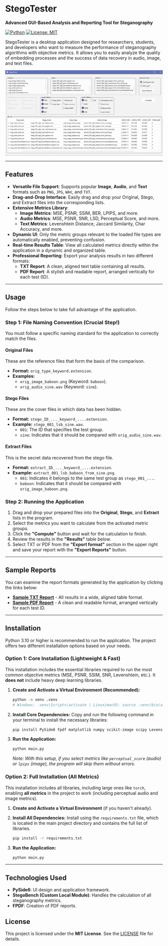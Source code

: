 # StegoTester

**Advanced GUI-Based Analysis and Reporting Tool for Steganography**

[![Python](https://img.shields.io/badge/Python-3.10+-blue.svg)](https://www.python.org/downloads/)
[![License: MIT](https://img.shields.io/badge/License-MIT-yellow.svg)](https://opensource.org/licenses/MIT)

StegoTester is a desktop application designed for researchers, students, and developers who want to measure the performance of steganography algorithms with objective metrics. It allows you to easily analyze the quality of embedding processes and the success of data recovery in audio, image, and text files.

![StegoTester Main Application Screen](assets/main_app.png)

---

## Features

- **Versatile File Support**: Supports popular **Image**, **Audio**, and **Text** formats such as `PNG`, `JPG`, `WAV`, and `TXT`.
- **Drag-and-Drop Interface**: Easily drag and drop your Original, Stego, and Extract files into the corresponding lists.
- **Extensive Metrics Library**:
  - **Image Metrics**: MSE, PSNR, SSIM, BER, LPIPS, and more.
  - **Audio Metrics**: MSE, PSNR, SNR, LSD, Perceptual Score, and more.
  - **Text Metrics**: Levenshtein Distance, Jaccard Similarity, Char Accuracy, and more.
- **Dynamic UI**: Only the metric groups relevant to the loaded file types are automatically enabled, preventing confusion.
- **Real-time Results Table**: View all calculated metrics directly within the application in a dynamic and organized table.
- **Professional Reporting**: Export your analysis results in two different formats:
  - **TXT Report**: A clean, aligned text table containing all results.
  - **PDF Report**: A stylish and readable report, arranged vertically for each test (ID).

---

## Usage

Follow the steps below to take full advantage of the application.

### Step 1: File Naming Convention (Crucial Step!)

You must follow a specific naming standard for the application to correctly match the files.

#### **Original Files**
These are the reference files that form the basis of the comparison.
- **Format:** `orig_type_keyword.extension`.
- **Examples:**
  - `orig_image_baboon.png` (Keyword: `baboon`).
  - `orig_audio_sine.wav` (Keyword: `sine`).

#### **Stego Files**
These are the cover files in which data has been hidden.
- **Format:** `stego_ID_..._keyword_....extension`.
- **Example:** `stego_001_lsb_sine.wav`.
  - `001`: The ID that specifies the test group.
  - `sine`: Indicates that it should be compared with `orig_audio_sine.wav`.

#### **Extract Files**
This is the secret data recovered from the stego file.
- **Format:** `extract_ID_..._keyword_....extension`.
- **Example:** `extract_001_lsb_baboon_from_sine.png`.
  - `001`: Indicates it belongs to the same test group as `stego_001_...`.
  - `baboon`: Indicates that it should be compared with `orig_image_baboon.png`.

### Step 2: Running the Application

1.  Drag and drop your prepared files into the **Original**, **Stego**, and **Extract** lists in the program.
2.  Select the metrics you want to calculate from the activated metric groups.
3.  Click the **"Compute"** button and wait for the calculation to finish.
4.  Review the results in the **"Results"** table below.
5.  Select TXT or PDF from the **"Export format"** section in the upper right and save your report with the **"Export Reports"** button.

---

## Sample Reports

You can examine the report formats generated by the application by clicking the links below:

- **[Sample TXT Report](assets/metrics_20250824_161602.txt)** - All results in a wide, aligned table format.
- **[Sample PDF Report](assets/metrics_20250824_162034.pdf)** - A clean and readable format, arranged vertically for each test ID.

---

## Installation

Python 3.10 or higher is recommended to run the application. The project offers two different installation options based on your needs.

### Option 1: Core Installation (Lightweight & Fast)

This installation includes the essential libraries required to run the most common objective metrics (MSE, PSNR, SSIM, SNR, Levenshtein, etc.). It **does not** include heavy deep learning libraries.

1.  **Create and Activate a Virtual Environment (Recommended):**
    ```bash
    python -m venv .venv
    # Windows: .venv\Scripts\activate | Linux/macOS: source .venv/bin/activate
    ```

2.  **Install Core Dependencies:**
    Copy and run the following command in your terminal to install the necessary libraries:
    ```bash
    pip install PySide6 fpdf matplotlib numpy scikit-image scipy Levenshtein RapidFuzz
    ```

3.  **Run the Application:**
    ```bash
    python main.py
    ```
    *Note: With this setup, if you select metrics like `perceptual_score` (audio) or `lpips` (image), the program will skip them without errors.*


### Option 2: Full Installation (All Metrics)

This installation includes all libraries, including large ones like `torch`, enabling **all metrics** in the project to work (including perceptual audio and image metrics).

1.  **Create and Activate a Virtual Environment** (if you haven't already).

2.  **Install All Dependencies:**
    Install using the `requirements.txt` file, which is located in the main project directory and contains the full list of libraries.
    ```bash
    pip install -r requirements.txt
    ```

3.  **Run the Application:**
    ```bash
    python main.py
    ```

---

## Technologies Used

- **PySide6**: UI design and application framework.
- **StegoBench (Custom Local Module)**: Handles the calculation of all steganography metrics.
- **FPDF**: Creation of PDF reports.

## License

This project is licensed under the **MIT License**. See the [LICENSE](LICENSE) file for details.
